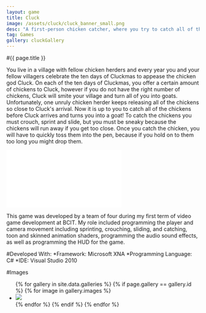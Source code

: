 ```yaml
---
layout: game
title: Cluck
image: /assets/cluck/cluck_banner_small.png
desc: "A first-person chicken catcher, where you try to catch all of the chickens before Cluck arrives."
tag: Games
gallery: cluckGallery
---
```

#{{ page.title }}

You live in a village with fellow chicken herders and every year you and your fellow villagers celebrate the ten days of Cluckmas to appease the chicken god Cluck. On each of the ten days of Cluckmas, you offer a certain amount of chickens to Cluck, however if you do not have the right number of chickens, Cluck will smite your village and turn all of you into goats. Unfortunately, one unruly chicken herder keeps releasing all of the chickens so close to Cluck's arrival. Now it is up to you to catch all of the chickens before Cluck arrives and turns you into a goat! To catch the chickens you must crouch, sprint and slide, but you must be sneaky because the chickens will run away if you get too close.  Once you catch the chicken, you will have to quickly toss them into the pen, because if you hold on to them too long you might drop them. 

<div class="video">
	<iframe src="//www.youtube.com/embed/lGUKixYe-go" frameborder="0" allowfullscreen="1"></iframe>
</div>

This game was developed by a team of four during my first term of video game development at BCIT. My role included programming the player and camera movement including sprinting, crouching, sliding, and catching, toon and skinned animation shaders, programming the audio sound effects, as well as programming the HUD for the game.

#Developed With:
*Framework: Microsoft XNA
*Programming Language: C#
*IDE: Visual Studio 2010

#Images

<ul class="rig columns-2">
	{% for gallery in site.data.galleries %}
		{% if page.gallery == gallery.id %}
			{% for image in gallery.images %}
				<li>
					<img src="{{ gallery.imagefolder }}/{{ image.name }}" />
				</li>
			{% endfor %}
		{% endif %}
	{% endfor %}
</ul>